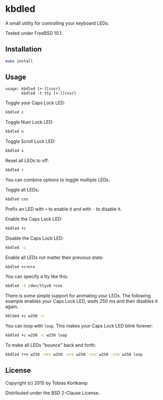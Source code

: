 # kbdled

A small utility for controlling your keyboard LEDs.

Tested under FreeBSD 10.1.

## Installation

```bash
make install
```

## Usage

```
usage: kbdled [+-][cnsr]
       kbdled -t tty [+-][cnsr]
```

Toggle your Caps Lock LED:
```bash
kbdled c
```

Toggle Num Lock LED:
```bash
kbdled n
```

Toggle Scroll Lock LED:
```bash
kbdled s
```

Reset all LEDs to off:
```bash
kbdled r
```

You can combine options to toggle multiple LEDs.

Toggle all LEDs:
```bash
kbdled cns
```

Prefix an LED with `+` to enable it and with `-` to disable it.

Enable the Caps Lock LED:
```bash
kbdled +c
```

Disable the Caps Lock LED:
```bash
kbdled -c
```

Enable all LEDs not matter their previous state:
```bash
kbdled +c+n+s
```

You can specify a tty like this:
```bash
kbdled -t /dev/ttyv8 +cns
```

There is some simple support for animating your LEDs.
The following example enables your Caps Lock LED, waits 250 ms and then disables it again.
```bash
kblded +c w250 -c
```

You can loop with `loop`. This makes your Caps Lock LED blink forever:
```bash
kbdled +c w250 -c w250 loop
```

To make all LEDs "bounce" back and forth:
```bash
kbdled r+n w250 -n+c w250 -c+s w250 -s+c w250 -c+n w250 loop
```

## License

Copyright (c) 2015 by Tobias Kortkamp

Distributed under the BSD 2-Clause License.

